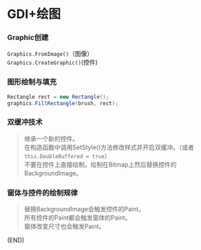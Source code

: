 # GDI+绘图    

### Graphic创建    

`Graphics.FromImage()`（图像）  
`Graphics.CreateGraphic()`(控件)  


### 图形绘制与填充  

```C#  
Rectangle rect = new Rectangle();
graphics.FillRectangle(brush, rect);
```  


### 双缓冲技术    

> 继承一个新的控件。  
> 在构造函数中调用SetStyle()方法修改样式并开启双缓冲。（或者`this.DoubleBuffered = true`）    
> 不要在控件上直接绘制，绘制在Bitmap上然后替换控件的BackgroundImage。    

### 窗体与控件的绘制规律    

> 替换BackgroundImage会触发控件的Paint。  
> 所有控件的Paint都会触发窗体的Paint。  
> 窗体改变尺寸也会触发Paint。  


(END)    
